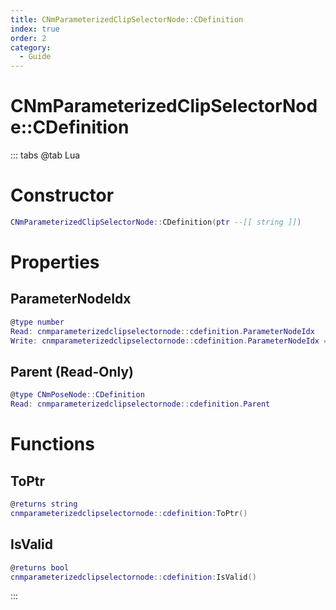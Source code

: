 ```yaml
---
title: CNmParameterizedClipSelectorNode::CDefinition
index: true
order: 2
category:
  - Guide
---
```


# CNmParameterizedClipSelectorNode::CDefinition

::: tabs
@tab Lua
# Constructor
```lua
CNmParameterizedClipSelectorNode::CDefinition(ptr --[[ string ]])
```
# Properties
## ParameterNodeIdx 
```lua
@type number
Read: cnmparameterizedclipselectornode::cdefinition.ParameterNodeIdx
Write: cnmparameterizedclipselectornode::cdefinition.ParameterNodeIdx = value
```
## Parent (Read-Only)
```lua
@type CNmPoseNode::CDefinition
Read: cnmparameterizedclipselectornode::cdefinition.Parent
```
# Functions
## ToPtr
```lua
@returns string
cnmparameterizedclipselectornode::cdefinition:ToPtr()
```
## IsValid
```lua
@returns bool
cnmparameterizedclipselectornode::cdefinition:IsValid()
```

:::